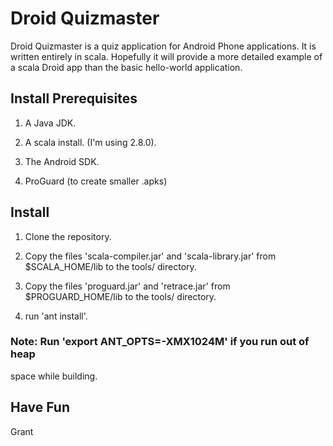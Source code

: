 Droid Quizmaster
================

Droid Quizmaster is a quiz application for Android Phone
applications.  It is written entirely in scala.  Hopefully it will
provide a more detailed example of a scala Droid app than the basic
hello-world application.

Install Prerequisites
---------------------

1. A Java JDK.

2. A scala install.  (I'm using 2.8.0).

3. The Android SDK.

4. ProGuard (to create smaller .apks)

Install
-------

1. Clone the repository.

2. Copy the files 'scala-compiler.jar' and 'scala-library.jar' from
   $SCALA_HOME/lib to the tools/ directory.

3. Copy the files 'proguard.jar' and 'retrace.jar' from
   $PROGUARD_HOME/lib to the tools/ directory.

4. run 'ant install'.

### Note:  Run 'export ANT_OPTS=-XMX1024M' if you run out of heap
space while building.

Have Fun
--------

Grant
